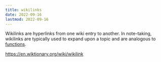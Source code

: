 ```yaml
---
title: wikilinks
date: 2022-09-16
lastmod: 2022-09-16
---
```


Wikilinks are hyperlinks from one wiki entry to another. In note-taking, wikilinks are typically used to expand upon a topic and are analogous to [functions](programming%20functions.md).

https://en.wiktionary.org/wiki/wikilink
